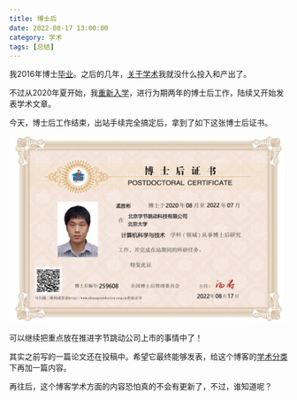 ```yaml
---
title: 博士后
date: 2022-08-17 13:00:00
category: 学术
tags: [总结]
---
```


我2016年博士[毕业](/posts/leaving-school)。之后的几年，[关于学术](/posts/about-academic)我就没什么投入和产出了。

<!--more-->

不过从2020年夏开始，我[重新入学](being-a-young-student)，进行为期两年的博士后工作，陆续又开始发表学术文章。

今天，博士后工作结束，出站手续完全搞定后，拿到了如下这张博士后证书。

![](/images/2022-08-17-post-doctor.jpg)

可以继续把重点放在推进字节跳动公司上市的事情中了！

其实之前写的一篇论文还在投稿中。希望它最终能够发表，给这个博客的[学术分类](/categories#学术)下再加一篇内容。

再往后，这个博客学术方面的内容恐怕真的不会有更新了，不过，谁知道呢？
